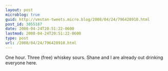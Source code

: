 ```yaml
---
layout: post
microblog: true
guid: http://vmstan-tweets.micro.blog/2008/04/24/796428910.html
post_id: 3055187
date: 2008-04-24T20:51:22-0600
lastmod: 2008-04-24T20:51:22-0600
type: post
url: /2008/04/24/796428910.html
---
```

One hour. Three (free) whiskey sours. Shane and I are already out drinking everyone here.
